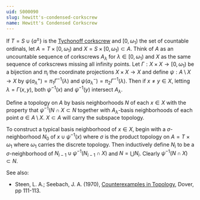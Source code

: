 ```yaml
---
uid: S000090
slug: hewitt's-condensed-corkscrew
name: Hewitt's Condensed Corkscrew
---
```

If $T = S \cup \{a^\pm\}$ is the [Tychonoff corkscrew](/brubeck/spaces/tychonoff-corkscrew/) and $[0,\omega_1)$ the set of countable ordinals, let $A = T \times [0,\omega_1)$ and $X = S \times [0,\omega_1) \subset A$. Think of $A$ as an uncountable sequence of corkscrews $A_\lambda$ for $\lambda \in [0,\omega_1)$ and $X$ as the same sequence of corkscrews missing all infinity points. Let $\Gamma:X \times X \rightarrow [0,\omega_1)$ be a bijection and $\pi_i$ the coordinate projections $X \times X \rightarrow X$ and define $\psi: A \setminus X \rightarrow X$ by $\psi(a^+_\lambda) = \pi_1 \Gamma^{-1}(\lambda)$ and $\psi(a^-_\lambda) = \pi_2 \Gamma^{-1}(\lambda)$. Then if $x \neq y \in X$,
letting $\lambda = \Gamma(x,y)$, both $\psi^{-1}(x)$ and $\psi^{-1}(y)$ intersect $A_\lambda$.

Define a topology on $A$ by basis neighborhoods $N$ of each $x \in X$ with the property that $\psi^{-1}(N \cap X \subset N$ together with $A_\lambda$-basis neighborhoods of each point $a \in A \setminus X$. $X \subset A$ will carry the subspace topology. 

To construct a typical basis neighborhood of $x \in X$, begin with a $\sigma$-neighborhood $N_0$ of $x \cup \psi^{-1}(x)$ where $\sigma$ is the product topology on $A = T \times \omega_1$ where $\omega_1$ carries the discrete topology. Then inductively define $N_i$ to be a $\sigma$-neighborhood of $N_{i-1} \cup \psi^{-1}(N_{i-1} \cap X)$ and $N = \bigcup N_i$. Clearly $\psi^{-1}(N \cap X) \subset N$.

See also:

* Steen, L. A.; Seebach, J. A. (1970), [Counterexamples in Topology](http://books.google.com/books/about/Counterexamples_in_Topology.html?id=DkEuGkOtSrUC), Dover, pp 111-113.

